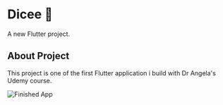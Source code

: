 # Dicee 🎲

A new Flutter project.

## About Project

This project is one of the first Flutter application i build with Dr Angela's Udemy course.

![Finished App](https://github.com/londonappbrewery/Images/blob/master/dicee-demo.gif)
